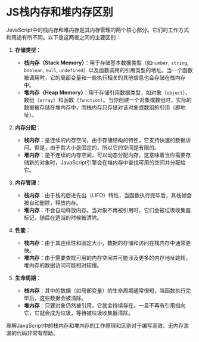 # JS栈内存和堆内存区别

JavaScript中的栈内存和堆内存是其内存管理的两个核心部分。它们的工作方式和用途有所不同。以下是这两者之间的主要区别：

1. **存储类型**：
   - **栈内存（Stack Memory）**：用于存储基本数据类型（如`number`, `string`, `boolean`, `null`, `undefined`）以及函数调用的引用类型的地址。当一个函数被调用时，它的局部变量和一些执行相关的其他信息也会存储在栈内存中。
   - **堆内存（Heap Memory）**：用于存储引用数据类型，如对象（`object`）、数组（`array`）和函数（`function`）。当你创建一个对象或数组时，实际的数据被存储在堆内存中，而栈内存只存储对该对象或数组的引用（即地址）。

2. **内存分配**：
   - **栈内存**：是连续的内存空间，由于存储结构的特性，它支持快速的数据访问。但是，由于其大小是固定的，所以它的空间是有限的。
   - **堆内存**：是不连续的内存空间，可以动态分配内存。这意味着当你需要存储新的对象时，JavaScript引擎会在堆内存中查找可用的空间并分配给它。

3. **内存管理**：
   - **栈内存**：由于栈的后进先出（LIFO）特性，当函数执行完毕后，其栈帧会被自动删除，释放内存。
   - **堆内存**：不会自动释放内存。当对象不再被引用时，它们会被垃圾收集器标记，随后在适当的时候被清除。

4. **性能**：
   - **栈内存**：由于其连续性和固定大小，数据的存储和访问在栈内存中通常更快。
   - **堆内存**：由于需要查找可用的内存空间并可能涉及更多的内存地址跳转，堆内存的数据访问可能相对较慢。

5. **生命周期**：
   - **栈内存**：其中的数据（如局部变量）的生命周期通常很短，当函数执行完毕后，这些数据会被清除。
   - **堆内存**：只要对象仍然被引用，它就会持续存在。一旦不再有引用指向它，它就会成为垃圾，等待被垃圾收集器清除。

理解JavaScript中的栈内存和堆内存的工作原理和区别对于编写高效、无内存泄漏的代码非常有帮助。